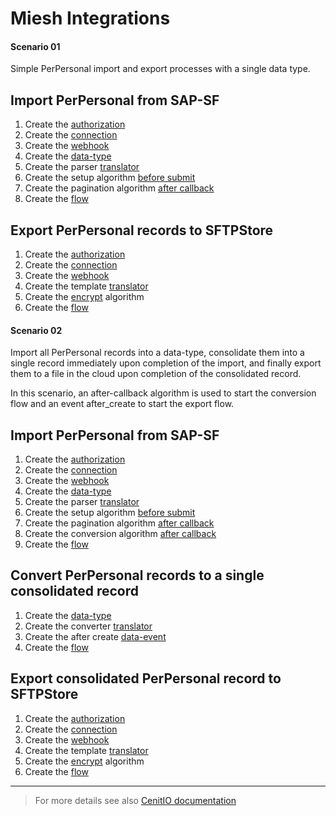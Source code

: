 # Miesh Integrations

<!-- tabs:start -->

#### **Scenario 01**

Simple PerPersonal import and export processes with a single data type.

## Import PerPersonal from SAP-SF

1. Create the [authorization](authorizations/sap-success-factors.md) 
2. Create the [connection](connections/sap-success-factors.md)
3. Create the [webhook](webhooks/sap-success-factors-get-perpersonal.md)
4. Create the [data-type](data-types/SAPSuccessFactors-PerPersonal.md)
5. Create the parser [translator](translators/parse_from_sapsf_api_response_to_sapsf_perpersonal.md)
6. Create the setup algorithm [before submit](algorithms/sapsf-setup_import_before_submit.md)
7. Create the pagination algorithm [after callback](algorithms/sapsf-setup_import_next_page_after_callback.md)
8. Create the [flow](flows/sapsf-do_import_from_sapsf_perpersonal.md)

## Export PerPersonal records to SFTPStore

1. Create the [authorization](authorizations/sftp-store.md) 
2. Create the [connection](connections/sftp-store.md)
3. Create the [webhook](webhooks/sftp-store-upload-file.md)
4. Create the template [translator](translators/parse_from_sapsf_perpersonal_to_sftpstore_uplaod_request.md)
5. Create the [encrypt](algorithms/miesh-encrypt.md) algorithm
6. Create the [flow](flows/sapsf-do_export_to_sftpstore_perpersonal.md)

#### **Scenario 02**

Import all PerPersonal records into a data-type, consolidate them into a single record immediately upon completion of the import, 
and finally export them to a file in the cloud upon completion of the consolidated record.

In this scenario, an after-callback algorithm is used to start the conversion flow and an event after_create to start the export flow.

## Import PerPersonal from SAP-SF

1. Create the [authorization](authorizations/sap-success-factors.md) 
2. Create the [connection](connections/sap-success-factors.md)
3. Create the [webhook](webhooks/sap-success-factors-get-perpersonal.md)
4. Create the [data-type](data-types/SAPSuccessFactors-PerPersonal.md)
5. Create the parser [translator](translators/parse_from_sapsf_api_response_to_sapsf_perpersonal.md)
6. Create the setup algorithm [before submit](algorithms/sapsf-setup_import_before_submit.md)
7. Create the pagination algorithm [after callback](algorithms/sapsf-setup_import_next_page_after_callback.md)
8. Create the conversion algorithm [after callback](algorithms/sapsf-convert_import_perpersonal_after_callback.md)
9. Create the [flow](flows/sapsf-do_import_from_sapsf_perpersonal.md)

## Convert PerPersonal records to a single consolidated record

1. Create the [data-type](data-types/SFTPStore-PerPersonal.md)
2. Create the converter [translator](translators/parse_from_sapsf_perpersonal_to_sftpstore_uplaod_request.md)
2. Create the after create [data-event](observers/SFTPStore-PerPersonal-throw_after_creating.md)
3. Create the [flow](flows/sftpstore-do_convert_from_sapsf_perpersonal.md)

## Export consolidated PerPersonal record to SFTPStore

1. Create the [authorization](authorizations/sftp-store.md) 
2. Create the [connection](connections/sftp-store.md)
3. Create the [webhook](webhooks/sftp-store-upload-file.md)
4. Create the template [translator](translators/parse_from_sapsf_perpersonal_to_sftpstore_uplaod_request.md)
5. Create the [encrypt](algorithms/miesh-encrypt.md) algorithm
6. Create the [flow](flows/sftpstore-do_export_to_sftpstore_perpersonal.md)

<!-- tabs:end -->

<hr />

> For more details see also [CenitIO documentation](https://cenit-io.github.io/docs)